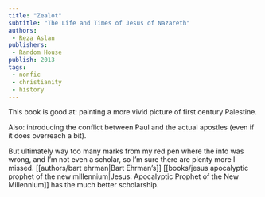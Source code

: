 ```yaml
---
title: "Zealot"
subtitle: "The Life and Times of Jesus of Nazareth"
authors: 
 - Reza Aslan
publishers:
 - Random House
publish: 2013
tags: 
 - nonfic
 - christianity
 - history
---
```


This book is good at: painting a more vivid picture of first century Palestine. 

Also: introducing the conflict between Paul and the actual apostles (even if it does overreach a bit).

But ultimately way too many marks from my red pen where the info was wrong, and I’m not even a scholar, so I’m sure there are plenty more I missed. [[authors/bart ehrman|Bart Ehrman’s]] [[books/jesus apocalyptic prophet of the new millennium|Jesus: Apocalyptic Prophet of the New Millennium]] has the much better scholarship.